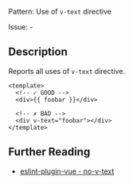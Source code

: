 Pattern: Use of `v-text` directive

Issue: -

## Description

Reports all uses of `v-text` directive.

```vue
<template>
  <!-- ✓ GOOD -->
  <div>{{ foobar }}</div>

  <!-- ✗ BAD -->
  <div v-text="foobar"></div>
</template>
```

## Further Reading

* [eslint-plugin-vue - no-v-text](https://eslint.vuejs.org/rules/no-v-text.html)
